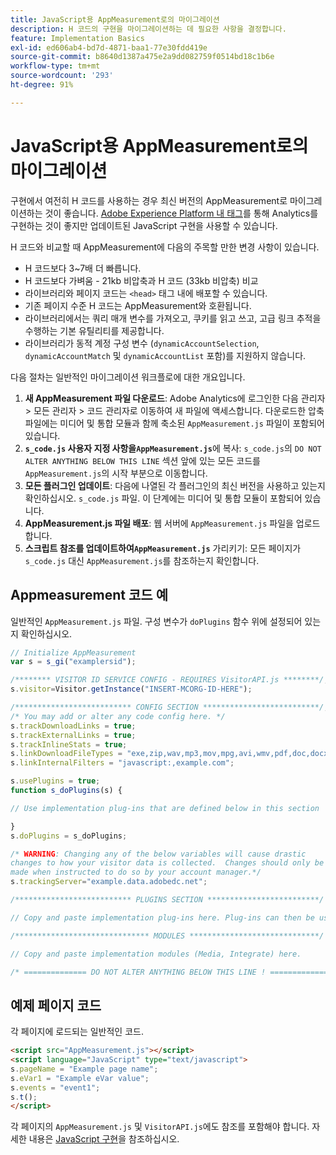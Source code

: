```yaml
---
title: JavaScript용 AppMeasurement로의 마이그레이션
description: H 코드의 구현을 마이그레이션하는 데 필요한 사항을 결정합니다.
feature: Implementation Basics
exl-id: ed606ab4-bd7d-4871-baa1-77e30fdd419e
source-git-commit: b8640d1387a475e2a9dd082759f0514bd18c1b6e
workflow-type: tm+mt
source-wordcount: '293'
ht-degree: 91%

---
```


# JavaScript용 AppMeasurement로의 마이그레이션

구현에서 여전히 H 코드를 사용하는 경우 최신 버전의 AppMeasurement로 마이그레이션하는 것이 좋습니다. [Adobe Experience Platform 내 태그](../launch/overview.md)를 통해 Analytics를 구현하는 것이 좋지만 업데이트된 JavaScript 구현을 사용할 수 있습니다.

H 코드와 비교할 때 AppMeasurement에 다음의 주목할 만한 변경 사항이 있습니다.

* H 코드보다 3~7배 더 빠릅니다.
* H 코드보다 가벼움 - 21kb 비압축과 H 코드 (33kb 비압축) 비교
* 라이브러리와 페이지 코드는 `<head>` 태그 내에 배포할 수 있습니다.
* 기존 페이지 수준 H 코드는 AppMeasurement와 호환됩니다.
* 라이브러리에서는 쿼리 매개 변수를 가져오고, 쿠키를 읽고 쓰고, 고급 링크 추적을 수행하는 기본 유틸리티를 제공합니다.
* 라이브러리가 동적 계정 구성 변수 (`dynamicAccountSelection`, `dynamicAccountMatch` 및 `dynamicAccountList` 포함)를 지원하지 않습니다.

다음 절차는 일반적인 마이그레이션 워크플로에 대한 개요입니다.

1. **새 AppMeasurement 파일 다운로드**: Adobe Analytics에 로그인한 다음 관리자 > 모든 관리자 > 코드 관리자로 이동하여 새 파일에 액세스합니다. 다운로드한 압축 파일에는 미디어 및 통합 모듈과 함께 축소된 `AppMeasurement.js` 파일이 포함되어 있습니다.
1. **`s_code.js` 사용자 지정 사항을`AppMeasurement.js`**&#x200B;에 복사: `s_code.js`의 `DO NOT ALTER ANYTHING BELOW THIS LINE` 섹션 앞에 있는 모든 코드를 `AppMeasurement.js`의 시작 부분으로 이동합니다.
1. **모든 플러그인 업데이트**: 다음에 나열된 각 플러그인의 최신 버전을 사용하고 있는지 확인하십시오. `s_code.js` 파일. 이 단계에는 미디어 및 통합 모듈이 포함되어 있습니다.
1. **AppMeasurement.js 파일 배포**: 웹 서버에 `AppMeasurement.js` 파일을 업로드합니다.
1. **스크립트 참조를 업데이트하여`AppMeasurement.js`** 가리키기: 모든 페이지가 `s_code.js` 대신 `AppMeasurement.js`를 참조하는지 확인합니다.

## Appmeasurement 코드 예

일반적인 `AppMeasurement.js` 파일. 구성 변수가 `doPlugins` 함수 위에 설정되어 있는지 확인하십시오.

```js
// Initialize AppMeasurement
var s = s_gi("examplersid");

/******** VISITOR ID SERVICE CONFIG - REQUIRES VisitorAPI.js ********/;
s.visitor=Visitor.getInstance("INSERT-MCORG-ID-HERE");

/************************** CONFIG SECTION **************************/;
/* You may add or alter any code config here. */
s.trackDownloadLinks = true;
s.trackExternalLinks = true;
s.trackInlineStats = true;
s.linkDownloadFileTypes = "exe,zip,wav,mp3,mov,mpg,avi,wmv,pdf,doc,docx,xls,xlsx,ppt,pptx";
s.linkInternalFilters = "javascript:,example.com";

s.usePlugins = true;
function s_doPlugins(s) {

// Use implementation plug-ins that are defined below in this section

}
s.doPlugins = s_doPlugins;

/* WARNING: Changing any of the below variables will cause drastic
changes to how your visitor data is collected.  Changes should only be
made when instructed to do so by your account manager.*/
s.trackingServer="example.data.adobedc.net";

/************************** PLUGINS SECTION *************************/

// Copy and paste implementation plug-ins here. Plug-ins can then be used in the s_doPlugins(s) function above

/****************************** MODULES *****************************/

// Copy and paste implementation modules (Media, Integrate) here.

/* ============== DO NOT ALTER ANYTHING BELOW THIS LINE ! ===============  */
```

## 예제 페이지 코드

각 페이지에 로드되는 일반적인 코드.

```html
<script src="AppMeasurement.js"></script>
<script language="JavaScript" type="text/javascript">
s.pageName = "Example page name";
s.eVar1 = "Example eVar value";
s.events = "event1";
s.t();
</script>
```

각 페이지의 `AppMeasurement.js` 및 `VisitorAPI.js`에도 참조를 포함해야 합니다. 자세한 내용은 [JavaScript 구현](/help/implement/js/overview.md)을 참조하십시오.
